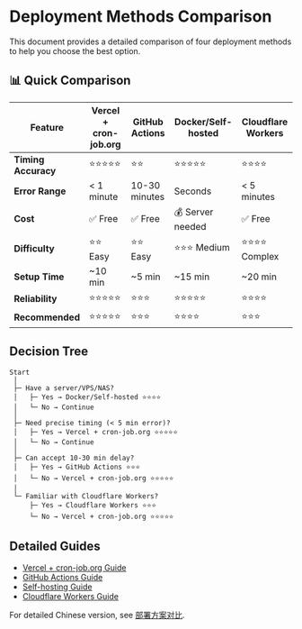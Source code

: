 # Deployment Methods Comparison

This document provides a detailed comparison of four deployment methods to help you choose the best option.

## 📊 Quick Comparison

| Feature | Vercel + cron-job.org | GitHub Actions | Docker/Self-hosted | Cloudflare Workers |
|---------|----------------------|----------------|-------------------|-------------------|
| **Timing Accuracy** | ⭐⭐⭐⭐⭐ | ⭐⭐ | ⭐⭐⭐⭐⭐ | ⭐⭐⭐⭐ |
| **Error Range** | < 1 minute | 10-30 minutes | Seconds | < 5 minutes |
| **Cost** | ✅ Free | ✅ Free | 💰 Server needed | ✅ Free |
| **Difficulty** | ⭐⭐ Easy | ⭐⭐ Easy | ⭐⭐⭐ Medium | ⭐⭐⭐⭐ Complex |
| **Setup Time** | ~10 min | ~5 min | ~15 min | ~20 min |
| **Reliability** | ⭐⭐⭐⭐⭐ | ⭐⭐⭐ | ⭐⭐⭐⭐⭐ | ⭐⭐⭐⭐ |
| **Recommended** | ⭐⭐⭐⭐⭐ | ⭐⭐⭐ | ⭐⭐⭐⭐ | ⭐⭐⭐ |

## Decision Tree

```
Start
 │
 ├─ Have a server/VPS/NAS?
 │   ├─ Yes → Docker/Self-hosted ⭐⭐⭐⭐
 │   └─ No → Continue
 │
 ├─ Need precise timing (< 5 min error)?
 │   ├─ Yes → Vercel + cron-job.org ⭐⭐⭐⭐⭐
 │   └─ No → Continue
 │
 ├─ Can accept 10-30 min delay?
 │   ├─ Yes → GitHub Actions ⭐⭐⭐
 │   └─ No → Vercel + cron-job.org ⭐⭐⭐⭐⭐
 │
 └─ Familiar with Cloudflare Workers?
     ├─ Yes → Cloudflare Workers ⭐⭐⭐
     └─ No → Vercel + cron-job.org ⭐⭐⭐⭐⭐
```

## Detailed Guides

- [Vercel + cron-job.org Guide](cron-job-org-guide.md)
- [GitHub Actions Guide](github-actions-guide.md)
- [Self-hosting Guide](self-hosting-guide.md)
- [Cloudflare Workers Guide](cloudflare-workers-guide.md)

For detailed Chinese version, see [部署方案对比](../zh/deployment-comparison.md).

